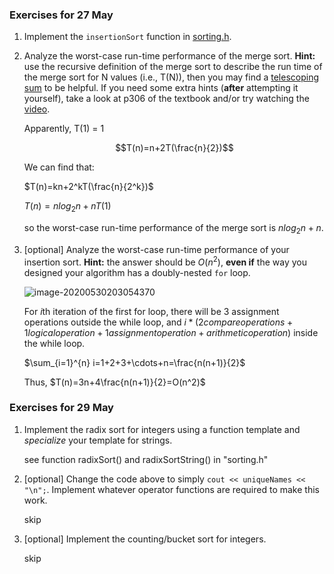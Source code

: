 ### Exercises for 27 May

1. Implement the `insertionSort` function in [sorting.h](https://memorialu.gitlab.io/Engineering/ECE/Teaching/data-structures/website/modules/sorting/exercises/sorting.h).

2. Analyze the worst-case run-time performance of the merge sort. **Hint:** use the recursive definition of the merge sort to describe the run time of the merge sort for N values (i.e., T(N)), then you may find a [telescoping sum](https://en.wikipedia.org/wiki/Telescoping_series) to be helpful. If you need some extra hints (**after** attempting it yourself), take a look at p306 of the textbook and/or try watching the [video](https://youtu.be/PR0thkPFYfA).

    Apparently, T(1) = 1

    $$T(n)=n+2T(\frac{n}{2})$$

    We can find that:

    $T(n)=kn+2^kT(\frac{n}{2^k})$

    $T(n)=nlog_2n+nT(1)$

    so the worst-case run-time performance of the merge sort is $nlog_2n+n$.

3. [optional] Analyze the worst-case run-time performance of your insertion sort. **Hint:** the answer should be $O(n^2)$, **even if** the way you designed your algorithm has a doubly-nested `for` loop.

   ![image-20200530203054370](C:\Users\jianx\AppData\Roaming\Typora\typora-user-images\image-20200530203054370.png)

   For $i$th iteration of the first for loop, there will be 3 assignment operations outside the while loop, and $i*(2 compare operations + 1 logical operation + 1 assignment operation + arithmetic operation)$ inside the while loop.

    $\sum_{i=1}^{n} i=1+2+3+\cdots+n=\frac{n(n+1)}{2}$

   Thus, $T(n)=3n+4\frac{n(n+1)}{2}=O(n^2)$



### Exercises for 29 May 

1. Implement the radix sort for integers using a function template and *specialize* your template for strings.

   see function radixSort() and radixSortString() in "sorting.h"

2. [optional] Change the code above to simply `cout << uniqueNames << "\n";`. Implement whatever operator functions are required to make this work.

   skip

3. [optional] Implement the counting/bucket sort for integers.

   skip

















